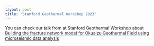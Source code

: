```yaml
---
layout: post
title: "Stanford Geothermal Workshop 2023"
---
```


You can check our talk from at Stanford Geothermal Workshop about [Building the fracture network model for Okuaizu Geothermal Field using microseismic data analysis](https://pangea.stanford.edu/ERE/db/GeoConf/papers/SGW/2023/Darisma.pdf)
